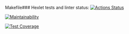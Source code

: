 Makefile### Hexlet tests and linter status:
[![Actions Status](https://github.com/vasilysmolin/frontend-project-lvl2/workflows/hexlet-check/badge.svg)](https://github.com/vasilysmolin/frontend-project-lvl2/actions)

[![Maintainability](https://api.codeclimate.com/v1/badges/38d6e22c0bb174e84a95/maintainability)](https://codeclimate.com/github/vasilysmolin/frontend-project-lvl2/maintainability)

[![Test Coverage](https://api.codeclimate.com/v1/badges/38d6e22c0bb174e84a95/test_coverage)](https://codeclimate.com/github/vasilysmolin/frontend-project-lvl2/test_coverage)
